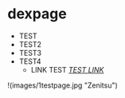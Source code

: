 # dexpage 
- TEST 
- TEST2 
- TEST3 
- TEST4 
  - LINK TEST *[TEST LINK](https://www.dexcloud.gq)* 
  
 !(images/1testpage.jpg "Zenitsu")



